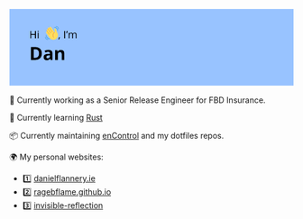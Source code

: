 ![Hi! I'm Dan](header.png)

👔 Currently working as a Senior Release Engineer for FBD Insurance.

🌱 Currently learning [Rust](https://www.rust-lang.org/)

📦 Currently maintaining [enControl](https://github.com/ragebflame/enControl) and my dotfiles repos.

🌍 My personal websites: 

- 1️⃣ [danielflannery.ie](https://danielflannery.ie/)
- 2️⃣ [ragebflame.github.io](https://ragebflame.github.io/)
- 3️⃣ [invisible-reflection](https://invisible-reflection.netlify.app/)

